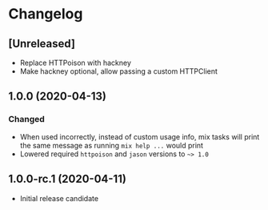 # Changelog

## [Unreleased]

- Replace HTTPoison with hackney
- Make hackney optional, allow passing a custom HTTPClient

## 1.0.0 (2020-04-13)

### Changed
- When used incorrectly, instead of custom usage info, mix tasks will print the same message as running `mix help ...` would print
- Lowered required `httpoison` and `jason` versions to `~> 1.0`

## 1.0.0-rc.1 (2020-04-11)
- Initial release candidate
